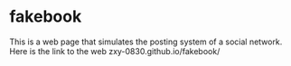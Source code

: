 # fakebook
This is a web page that simulates the posting system of a social 
network.
Here is the link to the web zxy-0830.github.io/fakebook/

